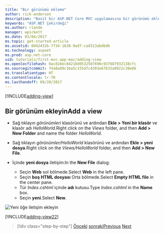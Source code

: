```yaml
---
title: "Bir görünümü ekleme"
author: rick-anderson
description: "Basit bir ASP.NET Core MVC uygulamasına bir görünümü ekleme"
keywords: "ASP.NET Çekirdeği"
ms.author: riande
manager: wpickett
ms.date: 03/04/2017
ms.topic: get-started-article
ms.assetid: 6942432b-7734-1638-9ad7-cad313abdbdb
ms.technology: aspnet
ms.prod: asp.net-core
uid: tutorials/first-mvc-app-mac/adding-view
ms.openlocfilehash: 0ac816ec84218d0532587690c937687932138cfc
ms.sourcegitcommit: 74a8ad9c1ba5c155d7c4303e67632a0922c38e86
ms.translationtype: HT
ms.contentlocale: tr-TR
ms.lasthandoff: 09/20/2017
---
```

[!INCLUDE[adding-view](../../includes/mvc-intro/adding_view1.md)]

## <a name="add-a-view"></a><span data-ttu-id="adcaf-104">Bir görünüm ekleyin</span><span class="sxs-lookup"><span data-stu-id="adcaf-104">Add a view</span></span> 

* <span data-ttu-id="adcaf-105">Sağ tıklayın *görünümleri* klasörünü ve ardından **Ekle > Yeni bir klasör** ve klasör adı *HelloWorld*.</span><span class="sxs-lookup"><span data-stu-id="adcaf-105">Right click on the *Views* folder, and then **Add > New Folder** and name the folder *HelloWorld*.</span></span>
* <span data-ttu-id="adcaf-106">Sağ tıklayın *görünümler/HelloWorld* klasörünü ve ardından **Ekle > yeni dosya**.</span><span class="sxs-lookup"><span data-stu-id="adcaf-106">Right click on the *Views/HelloWorld* folder, and then **Add > New File**.</span></span>
* <span data-ttu-id="adcaf-107">İçinde **yeni dosya** iletişim:</span><span class="sxs-lookup"><span data-stu-id="adcaf-107">In the **New File** dialog:</span></span>

  * <span data-ttu-id="adcaf-108">Seçin **Web** sol bölmede.</span><span class="sxs-lookup"><span data-stu-id="adcaf-108">Select **Web** in the left pane.</span></span>
  * <span data-ttu-id="adcaf-109">Seçin **boş HTML dosyası** Orta bölmede.</span><span class="sxs-lookup"><span data-stu-id="adcaf-109">Select **Empty HTML file** in the center pane.</span></span>
  * <span data-ttu-id="adcaf-110">Tür *Index.cshtml* içinde **adı** kutusu.</span><span class="sxs-lookup"><span data-stu-id="adcaf-110">Type *Index.cshtml* in the **Name** box.</span></span>
  * <span data-ttu-id="adcaf-111">Seçin **yeni**.</span><span class="sxs-lookup"><span data-stu-id="adcaf-111">Select **New**.</span></span>

![Yeni öğe iletişim ekleyin](adding-view/_static/add_view.png)

[!INCLUDE[adding-view22](../../includes/mvc-intro/adding_view2.md)]

>[!div class="step-by-step"]
<span data-ttu-id="adcaf-113">[Önceki](adding-controller.md)
[sonraki](adding-model.md)</span><span class="sxs-lookup"><span data-stu-id="adcaf-113">[Previous](adding-controller.md)
[Next](adding-model.md)</span></span>
